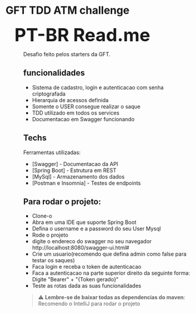 # GFT TDD ATM challenge
<ul>
    <summary><Font Size = "10"><strong>PT-BR Read.me</strong></Font></summary>
  <ul>
Desafio feito pelos starters da GFT.

## funcionalidades

- Sistema de cadastro, login e autenticacao com senha criptografada
- Hierarquia de acessos definida
- Somente o USER consegue realizar o saque
- TDD utilizado em todos os services
- Documentacao em Swagger funcionando


## Techs

Ferramentas utilizadas:

- [Swagger] - Documentacao da API
- [Spring Boot] - Estrutura em REST
- [MySql] - Armazenamento dos dados
- [Postman e Insomnia] - Testes de endpoints

## Para rodar o projeto:

- Clone-o
- Abra em uma IDE que suporte Spring Boot
- Defina o username e a password do seu User Mysql
- Rode o projeto
- digite o endereco do swagger no seu navegador http://localhost:8080/swagger-ui.html#
- Crie um usuario(recomendo que defina admin como false para testar os saques)
- Faca login e receba o token de autenticacao
- Faca a autenticacao na parte superior direito da seguinte forma: Digite "Bearer" + "{Token gerado}"
- Teste as rotas dada as suas funcionalidades


> :warning: **Lembre-se de baixar todas as dependencias do maven**: Recomendo o IntelliJ para rodar o projeto

  
  
